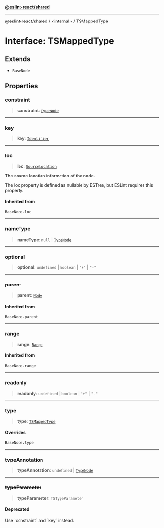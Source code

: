[**@eslint-react/shared**](../../README.md)

***

[@eslint-react/shared](../../README.md) / [\<internal\>](../README.md) / TSMappedType

# Interface: TSMappedType

## Extends

- `BaseNode`

## Properties

### constraint

> **constraint**: [`TypeNode`](../type-aliases/TypeNode.md)

***

### key

> **key**: [`Identifier`](Identifier.md)

***

### loc

> **loc**: [`SourceLocation`](SourceLocation.md)

The source location information of the node.

The loc property is defined as nullable by ESTree, but ESLint requires this property.

#### Inherited from

`BaseNode.loc`

***

### nameType

> **nameType**: `null` \| [`TypeNode`](../type-aliases/TypeNode.md)

***

### optional

> **optional**: `undefined` \| `boolean` \| `"+"` \| `"-"`

***

### parent

> **parent**: [`Node`](../type-aliases/Node.md)

#### Inherited from

`BaseNode.parent`

***

### range

> **range**: [`Range`](../type-aliases/Range.md)

#### Inherited from

`BaseNode.range`

***

### readonly

> **readonly**: `undefined` \| `boolean` \| `"+"` \| `"-"`

***

### type

> **type**: [`TSMappedType`](../README.md#tsmappedtype)

#### Overrides

`BaseNode.type`

***

### typeAnnotation

> **typeAnnotation**: `undefined` \| [`TypeNode`](../type-aliases/TypeNode.md)

***

### ~~typeParameter~~

> **typeParameter**: `TSTypeParameter`

#### Deprecated

Use \`constraint\` and \`key\` instead.
